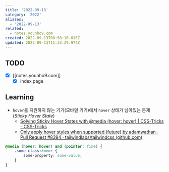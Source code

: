 ```yaml
---
title: '2022-09-13'
category: '2022'
aliases:
  - '2022-09-13'
related:
  - notes.younho9.com
created: 2022-09-13T08:58:10.815Z
updated: 2022-09-13T11:33:29.974Z
---
```


## TODO

- [x] [[notes.younho9.com]]
  - [x] index page

## Learning

- `hover`를 지원하지 않는 기기(모바일 기기)에서 `hover` 상태가 남아있는 문제(_Sticky Hover State_)
  - [Solving Sticky Hover States with @media (hover: hover) | CSS-Tricks - CSS-Tricks](https://css-tricks.com/solving-sticky-hover-states-with-media-hover-hover/)
  - [Only apply hover styles when supported (future) by adamwathan · Pull Request #8394 · tailwindlabs/tailwindcss (github.com)](https://github.com/tailwindlabs/tailwindcss/pull/8394)

```css
@media (hover: hover) and (pointer: fine) {
	.some-class:hover {
		some-property: some-value;
	}
}
```

